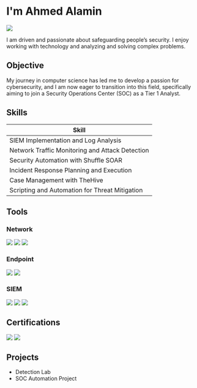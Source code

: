 # I'm Ahmed Alamin
<a href="https://linkedin.com/in/ahmed-alamin-7942782b0/"><img src="https://img.shields.io/badge/-LinkedIn-0072b1?&style=for-the-badge&logo=linkedin&logoColor=white" /></a>



I am driven and passionate about safeguarding people’s security. I enjoy working with technology and analyzing and solving complex problems.

## Objective

My journey in computer science has led me to develop a passion for cybersecurity, and I am now eager to transition into this field, specifically aiming to join a Security Operations Center (SOC) as a Tier 1 Analyst.

## Skills

| Skill                                           |
|-------------------------------------------------|
| SIEM Implementation and Log Analysis            | 
| Network Traffic Monitoring and Attack Detection |
| Security Automation with Shuffle SOAR           |
| Incident Response Planning and Execution        |
| Case Management with TheHive                    |
| Scripting and Automation for Threat Mitigation  |

## Tools

### Network
<div>
    <img src="https://img.shields.io/badge/-Wireshark-1679A7?&style=for-the-badge&logo=Wireshark&logoColor=white" />
    <img src="https://img.shields.io/badge/-Suricata-EF3B2D?&style=for-the-badge&logo=Suricata&logoColor=white" />
    <img src="https://img.shields.io/badge/-Zeek-777BB4?&style=for-the-badge&logo=Zeek&logoColor=white" />
</div>

### Endpoint
<div>
    <img src="https://img.shields.io/badge/-Microsoft_Defender_for_Endpoint-00A4EF?&style=for-the-badge&logo=Microsoft&logoColor=white" />
    <img src="https://img.shields.io/badge/-Velociraptor-4B275F?&style=for-the-badge&logo=Velociraptor&logoColor=white" />
</div>

### SIEM
<div>
    <img src="https://img.shields.io/badge/-Microsoft_Sentinel-0078D4?&style=for-the-badge&logo=Microsoft&logoColor=white" />
    <img src="https://img.shields.io/badge/-Splunk-000000?&style=for-the-badge&logo=Splunk&logoColor=white" />
    <img src="https://img.shields.io/badge/-Elastic-005571?&style=for-the-badge&logo=Elastic&logoColor=white" />
</div>

## Certifications
<div>
<a href="https://www.credly.com/badges/0d3569a6-4a28-473e-9826-d36ff86ca7bd/linked_in_profile"><img src="https://img.shields.io/badge/-Security%2B-FF0000?&style=for-the-badge&logo=CompTIA&logoColor=white" /></a>
<a href="https://www.credly.com/badges/fb6f137c-804a-4673-b37c-74f8492aedba"><img src="https://img.shields.io/badge/-Google%20Cybersecurity-4285F4?&style=for-the-badge&logo=Google&logoColor=white" /></a>
 <!--
<img src="https://img.shields.io/badge/-CySA%2B-007ACC?&style=for-the-badge&logo=CompTIA&logoColor=white" />
<img src="https://img.shields.io/badge/-eJPT-4285F4?&style=for-the-badge&logo=Google&logoColor=white" />
<img src="https://img.shields.io/badge/-eCIH-4285F4?&style=for-the-badge&logo=Google&logoColor=white" />
-->
</div>

## Projects
- Detection Lab
- SOC Automation Project
